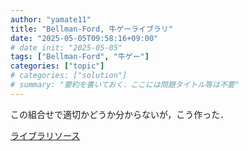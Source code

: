```yaml
---
author: "yamate11"
title: "Bellman-Ford, 牛ゲーライブラリ"
date: "2025-05-05T09:58:16+09:00"
# date_init: "2025-05-05"
tags: ["Bellman-Ford", "牛ゲー"]
categories: ["topic"]
# categories: ["solution"]
# summary: "要約を書いておく．ここには問題タイトル等は不要" 
---
```


この組合せで適切かどうか分からないが，こう作った．

[ライブラリソース](https://github.com/yamate11/compprog-clib/blob/master/bellmanford.cc)